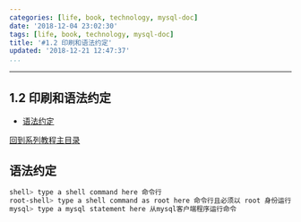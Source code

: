 ```yaml
---
categories: [life, book, technology, mysql-doc]
date: '2018-12-04 23:02:30'
tags: [life, book, technology, mysql-doc]
title: '#1.2 印刷和语法约定'
updated: '2018-12-21 12:47:37'
...
```

---
## 1.2 印刷和语法约定
<!-- MarkdownTOC -->

- [语法约定](#%E8%AF%AD%E6%B3%95%E7%BA%A6%E5%AE%9A)

<!-- /MarkdownTOC -->
[回到系列教程主目录](../index.md)

<a id="%E8%AF%AD%E6%B3%95%E7%BA%A6%E5%AE%9A"></a>
## 语法约定
```bash
shell> type a shell command here 命令行
root-shell> type a shell command as root here 命令行且必须以 root 身份运行
mysql> type a mysql statement here 从mysql客户端程序运行命令
```
